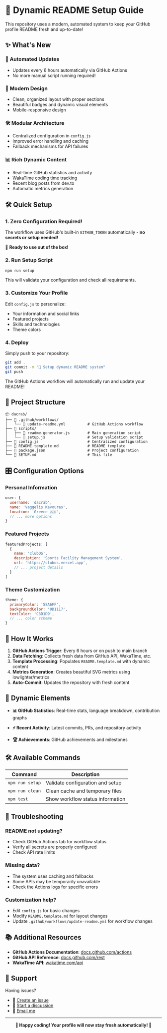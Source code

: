 # 🚀 Dynamic README Setup Guide

This repository uses a modern, automated system to keep your GitHub profile README fresh and up-to-date!

## ✨ What's New

### 🔄 **Automated Updates**
- Updates every 6 hours automatically via GitHub Actions
- No more manual script running required!

### 🎨 **Modern Design**  
- Clean, organized layout with proper sections
- Beautiful badges and dynamic visual elements
- Mobile-responsive design

### 🛠️ **Modular Architecture**
- Centralized configuration in `config.js`
- Improved error handling and caching
- Fallback mechanisms for API failures

### 📊 **Rich Dynamic Content**
- Real-time GitHub statistics and activity
- WakaTime coding time tracking
- Recent blog posts from dev.to
- Automatic metrics generation

## 🛠️ Quick Setup

### 1. **Zero Configuration Required!**

The workflow uses GitHub's built-in `GITHUB_TOKEN` automatically - **no secrets or setup needed!**

🎉 **Ready to use out of the box!**

### 2. **Run Setup Script**

```bash
npm run setup
```

This will validate your configuration and check all requirements.

### 3. **Customize Your Profile**

Edit `config.js` to personalize:
- Your information and social links
- Featured projects
- Skills and technologies
- Theme colors

### 4. **Deploy**

Simply push to your repository:

```bash
git add .
git commit -m "🚀 Setup dynamic README system"
git push
```

The GitHub Actions workflow will automatically run and update your README!

## 📁 Project Structure

```
📦 dacrab/
├── 📁 .github/workflows/
│   └── 📄 update-readme.yml          # GitHub Actions workflow
├── 📁 scripts/
│   ├── 📄 readme-generator.js        # Main generation script
│   └── 📄 setup.js                   # Setup validation script
├── 📄 config.js                      # Centralized configuration
├── 📄 README.template.md             # README template
├── 📄 package.json                   # Project configuration
└── 📄 SETUP.md                       # This file
```

## 🎛️ Configuration Options

### **Personal Information**
```javascript
user: {
  username: 'dacrab',
  name: 'Vaggelis Kavouras',
  location: 'Greece 🇬🇷',
  // ... more options
}
```

### **Featured Projects**  
```javascript
featuredProjects: [
  {
    name: 'clubOS',
    description: 'Sports Facility Management System',
    url: 'https://clubos.vercel.app',
    // ... project details
  }
]
```

### **Theme Customization**
```javascript
theme: {
  primaryColor: '58A6FF',
  backgroundColor: '0D1117',
  textColor: 'C3D1D9',
  // ... color scheme
}
```

## 🔄 How It Works

1. **GitHub Actions Trigger**: Every 6 hours or on push to main branch
2. **Data Fetching**: Collects fresh data from GitHub API, WakaTime, etc.
3. **Template Processing**: Populates `README.template.md` with dynamic content
4. **Metrics Generation**: Creates beautiful SVG metrics using lowlighter/metrics
5. **Auto-Commit**: Updates the repository with fresh content

## 🎨 Dynamic Elements

- **📊 GitHub Statistics**: Real-time stats, language breakdown, contribution graphs
- **⚡ Recent Activity**: Latest commits, PRs, and repository activity


- **🏆 Achievements**: GitHub achievements and milestones

## 🛠️ Available Commands

| Command | Description |
|---------|-------------|
| `npm run setup` | Validate configuration and setup |
| `npm run clean` | Clean cache and temporary files |
| `npm test` | Show workflow status information |

## 🔧 Troubleshooting

### **README not updating?**
- Check GitHub Actions tab for workflow status
- Verify all secrets are properly configured
- Check API rate limits

### **Missing data?**
- The system uses caching and fallbacks
- Some APIs may be temporarily unavailable
- Check the Actions logs for specific errors

### **Customization help?**
- Edit `config.js` for basic changes
- Modify `README.template.md` for layout changes
- Update `.github/workflows/update-readme.yml` for workflow changes

## 📚 Additional Resources

- **GitHub Actions Documentation**: [docs.github.com/actions](https://docs.github.com/en/actions)
- **GitHub API Reference**: [docs.github.com/rest](https://docs.github.com/en/rest)
- **WakaTime API**: [wakatime.com/api](https://wakatime.com/developers)

## 💬 Support

Having issues? 
- 🐛 [Create an issue](https://github.com/dacrab/dacrab/issues)
- 💬 [Start a discussion](https://github.com/dacrab/dacrab/discussions)
- 📧 [Email me](mailto:hello@dacrab.dev)

---

<div align="center">

**🎉 Happy coding! Your profile will now stay fresh automatically! 🎉**

</div>
